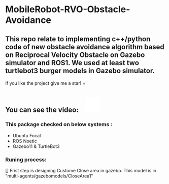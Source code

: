 # MobileRobot-RVO-Obstacle-Avoidance
This repo relate to implementing c++/python code of new obstacle avoidance algorithm based on Reciprocal Velocity Obstacle on Gazebo simulator and ROS1. 
We used at least two turtlebot3 burger models in Gazebo simulator.
---
If you like the project give me a star! :star: 

You can see the video: &nbsp;&nbsp;
[![website](./img/youtube-dark.svg)](https://www.youtube.com/channel/UCyRBig4xgAdaRdIz14Xymrg)
&nbsp;&nbsp;
---

### This package checked on below systems :
- Ubuntu Focal
- ROS Noetic 
- Gazebo11 & TurtleBot3
### Runing process:
[] Frist step is designing Custome Close area in gazebo. This model is in "multi-agents/gazebomodels/CloseArea1"
